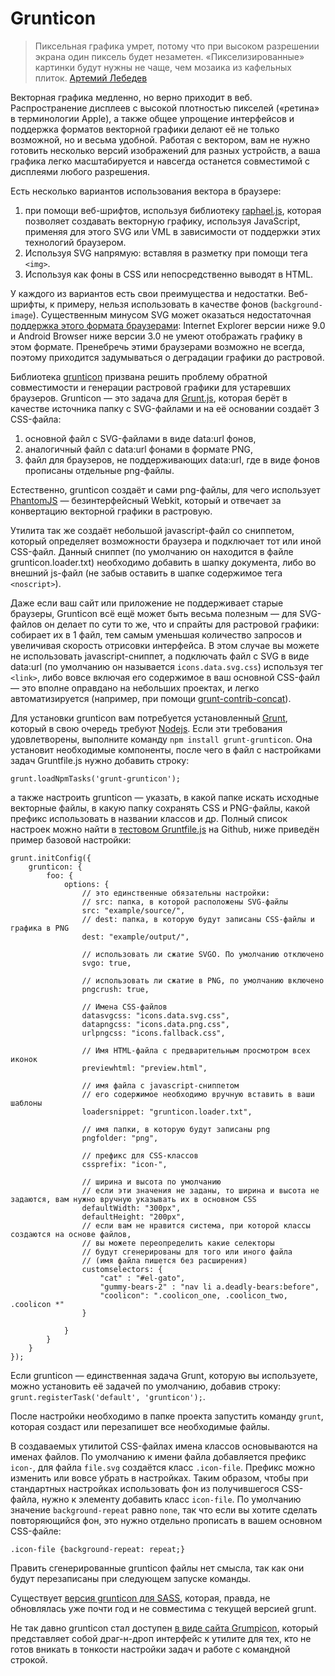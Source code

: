 # Grunticon

> Пиксельная графика умрет, потому что при высоком разрешении экрана один пиксель будет незаметен. «Пикселизированные» картинки будут нужны не чаще, чем мозаика из кафельных плиток. [Артемий Лебедев][1]

Векторная графика медленно, но верно приходит в веб. Распространение дисплеев с высокой плотностью пикселей («ретина» в терминологии Apple), а также общее упрощение интерфейсов и поддержка форматов векторной графики делают её не только возможной, но и весьма удобной. Работая с вектором, вам не нужно готовить несколько версий изображений для разных устройств, а ваша графика легко масштабируется и навсегда останется совместимой с дисплеями любого разрешения.

Есть несколько вариантов использования вектора в браузере:

1. при помощи веб-шрифтов, используя библиотеку [raphael.js][2], которая позволяет создавать векторную графику, используя JavaScript, применяя для этого SVG или VML в зависимости от поддержки этих технологий браузером.
2. Используя SVG напрямую: вставляя в разметку при помощи тега `<img>`.
3. Используя как фоны в CSS или непосредственно выводят в HTML.

У каждого из вариантов есть свои преимущества и недостатки. Веб-шрифты, к примеру, нельзя использовать в качестве фонов (`background-image`). Существенным минусом SVG может оказаться недостаточная [поддержка этого формата браузерами][3]: Internet Explorer версии ниже 9.0 и Android Browser ниже версии 3.0 не умеют отображать графику в этом формате. Пренебречь этими браузерами возможно не всегда, поэтому приходится задумываться о деградации графики до растровой.

Библиотека [grunticon][4] призвана решить проблему обратной совместимости и генерации растровой графики для устаревших браузеров. Grunticon — это задача для [Grunt.js][5], которая берёт в качестве источника папку с SVG-файлами и на её основании создаёт 3 CSS-файла:

1. основной файл с SVG-файлами в виде data:url фонов,
2. аналогичный файл с data:url фонами в формате PNG,
3. файл для браузеров, не поддерживающих data:url, где в виде фонов прописаны отдельные png-файлы.

Естественно, grunticon создаёт и сами png-файлы, для чего использует [PhantomJS][6] — безинтерфейсный Webkit, который и отвечает за конвертацию векторной графики в растровую.

Утилита так же создаёт небольшой javascript-файл со сниппетом, который определяет возможности браузера и подключает тот или иной CSS-файл. Данный сниппет (по умолчанию он находится в файле grunticon.loader.txt) необходимо добавить в шапку документа, либо во внешний js-файл (не забыв оставить в шапке содержимое тега `<noscript>`).

Даже если ваш сайт или приложение не поддерживает старые браузеры, Grunticon всё ещё может быть весьма полезным — для SVG-файлов он делает по сути то же, что и спрайты для растровой графики: собирает их в 1 файл, тем самым уменьшая количество запросов и увеличивая скорость отрисовки интерфейса. В этом случае вы можете не использовать javascript-сниппет, а подключать файл с SVG в виде data:url (по умолчанию он называется `icons.data.svg.css`) используя тег `<link>`, либо вовсе включая его содержимое в ваш основной CSS-файл — это вполне оправдано на небольших проектах, и легко автоматизируется (например, при помощи [grunt-contrib-concat][7]).

Для установки grunticon вам потребуется установленный [Grunt][8], который в свою очередь требуют [Nodejs](http://nodejs.org/). Если эти требования удовлетворены, выполните команду `npm install grunt-grunticon`. Она установит необходимые компоненты, после чего в файл с настройками задач Gruntfile.js нужно добавить строку:

	grunt.loadNpmTasks('grunt-grunticon');

а также настроить grunticon — указать, в какой папке искать исходные векторные файлы, в какую папку сохранять CSS и PNG-файлы, какой префикс использовать в названии классов и др. Полный список настроек можно найти в [тестовом Gruntfile.js][9] на Github, ниже приведён пример базовой настройки:


	grunt.initConfig({
		grunticon: {
			foo: {
				options: {
					// это единственные обязательны настройки:
					// src: папка, в которой расположены SVG-файлы
					src: "example/source/",
					// dest: папка, в которую будут записаны CSS-файлы и графика в PNG
					dest: "example/output/",

					// использовать ли сжатие SVGO. По умолчанию отключено
					svgo: true,

					// использовать ли сжатие в PNG, по умолчанию включено
					pngcrush: true,

					// Имена CSS-файлов
					datasvgcss: "icons.data.svg.css",
					datapngcss: "icons.data.png.css",
					urlpngcss: "icons.fallback.css",

					// Имя HTML-файла с предварительным просмотром всех иконок
					previewhtml: "preview.html",

					// имя файла с javascript-сниппетом
					// его содержимое необходимо вручную вставить в ваши шаблоны
					loadersnippet: "grunticon.loader.txt",

					// имя папки, в которую будут записаны png
					pngfolder: "png",

					// префикс для CSS-классов
					cssprefix: "icon-",

					// ширина и высота по умолчанию
					// если эти значения не заданы, то ширина и высота не задаются, вам нужно вручную указывать их в основном CSS
					defaultWidth: "300px",
					defaultHeight: "200px",
					// если вам не нравится система, при которой классы создаются на основе файлов,
					// вы можете переопределить какие селекторы
					// будут сгенерированы для того или иного файла
					// (имя файла пишется без расширения)
					customselectors: {
						"cat" : "#el-gato",
						"gummy-bears-2" : "nav li a.deadly-bears:before",
						"coolicon": ".coolicon_one, .coolicon_two, .coolicon *"
					}

				}
			}
		}
	});


Если grunticon — единственная задача Grunt, которую вы используете, можно установить её задачей по умолчанию, добавив строку: `grunt.registerTask('default', 'grunticon');`.

После настройки необходимо в папке проекта запустить команду `grunt`, которая создаст или перезапишет все необходимые файлы.

В создаваемых утилитой CSS-файлах имена классов основываются на именах файлов. По умолчанию к имени файла добавляется префикс `icon-`, для файла `file.svg` создаётся класс `.icon-file`. Префикс можно изменить или вовсе убрать в настройках. Таким образом, чтобы при стандартных настройках использовать фон из получившегося CSS-файла, нужно к элементу добавить класс `icon-file`. По умолчанию значение `background-repeat` равно `none`, так что если вы хотите сделать повторяющийся фон, это нужно отдельно прописать в вашем основном CSS-файле:

`.icon-file {background-repeat: repeat;}`

Править сгенерированные grunticon файлы нет смысла, так как они будут перезаписаны при следующем запуске команды.

Существует [версия grunticon для SASS][10], которая, правда, не обновлялась уже почти год и не совместима с текущей версией grunt.

Не так давно grunticon стал доступен [в виде сайта Grumpicon][11], который представляет собой драг-н-дроп интерфейс к утилите для тех, кто не готов вникать в тонкости настройки задач и работе с командной строкой.


[1]: http://www.artlebedev.ru/kovodstvo/sections/71/
[2]: http://raphaeljs.com/
[3]: http://caniuse.com/#search=SVG
[4]: https://github.com/filamentgroup/grunticon
[5]: http://gruntjs.com/
[6]: http://phantomjs.org/
[7]: https://github.com/gruntjs/grunt-contrib-concat
[8]: http://gruntjs.com/getting-started
[9]: https://github.com/filamentgroup/grunticon/blob/master/Gruntfile.js
[10]: https://github.com/zigotica/grunticon/
[11]: http://www.grumpicon.com/
